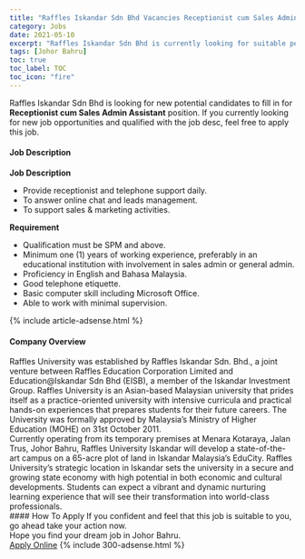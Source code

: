 ```yaml
---
title: "Raffles Iskandar Sdn Bhd Vacancies Receptionist cum Sales Admin Assistant" 
category: Jobs 
date: 2021-05-10 
excerpt: "Raffles Iskandar Sdn Bhd is currently looking for suitable person to fill in the Receptionist cum Sales Admin Assistant which based in Johor Bahru" 
tags: [Johor Bahru] 
toc: true 
toc_label: TOC 
toc_icon: "fire" 
--- 
```


<p>Raffles Iskandar Sdn Bhd is looking for new potential candidates to fill in for <b>Receptionist cum Sales Admin Assistant</b> position. If you currently looking for new job opportunities and qualified with the job desc, feel free to apply this job.
</p><div><div><h4>Job Description</h4></div><div><div><span><div><p><strong>Job Description</strong></p><ul><li>Provide receptionist and telephone support daily.</li><li>To answer online chat and leads management.</li><li>To support sales &amp; marketing activities.</li></ul><p><strong>Requirement</strong></p><ul><li>Qualification must be SPM and above.</li><li>Minimum one (1) years of working experience, preferably in an educational institution with involvement in sales admin or general admin.</li><li>Proficiency in English and Bahasa Malaysia.</li><li>Good telephone etiquette.</li><li>Basic computer skill including Microsoft Office.</li><li>Able to work with minimal supervision.</li></ul></div></span></div></div></div> 
{% include article-adsense.html %} 
<div><div><h4>Company Overview</h4></div><div><div><span><div><div>Raffles University was established by Raffles Iskandar Sdn. Bhd., a joint venture between Raffles Education Corporation Limited and Education@Iskandar Sdn Bhd (EISB), a member of the Iskandar Investment Group. Raffles University is an Asian-based Malaysian university that prides itself as a practice-oriented university with intensive curricula and practical hands-on experiences that prepares students for their future careers. The University was formally approved by Malaysia&#8217;s Ministry of Higher Education (MOHE) on 31st October 2011.</div>
<div>Currently operating from its temporary premises at Menara Kotaraya, Jalan Trus, Johor Bahru, Raffles University Iskandar will develop a state-of-the-art campus on a 65-acre plot of land in Iskandar Malaysia&#8217;s EduCity. Raffles University&#8217;s strategic location in Iskandar sets the university in a secure and growing state economy with high potential in both economic and cultural developments. Students can expect a vibrant and dynamic nurturing learning experience that will see their transformation into world-class professionals.</div></div></span></div></div></div> 
#### How To Apply 
If you confident and feel that this job is suitable to you, go ahead take your action now. <br/> 
Hope you find your dream job in Johor Bahru. <br/> 
<a href="https://www.jobstreet.com.my/en/job/receptionist-cum-sales-admin-assistant-4561393?jobId=jobstreet-my-job-4561393&" class="btn btn--info" target="_blank" rel="nofollow noopenner">Apply Online</a> 
{% include 300-adsense.html %} 